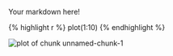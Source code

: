 Your markdown here!


{% highlight r %}
plot(1:10)
{% endhighlight %}

![plot of chunk unnamed-chunk-1](/probable-adventure/figure/source/post-title/_site/2016-04-27-post-title/unnamed-chunk-1-1.png)
